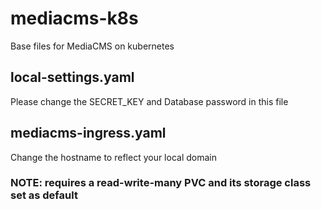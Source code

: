 # mediacms-k8s

Base files for MediaCMS on kubernetes

## local-settings.yaml
Please change the SECRET_KEY and Database password in this file 

## mediacms-ingress.yaml
Change the hostname to reflect your local domain


### NOTE: requires a read-write-many PVC and its storage class set as default
